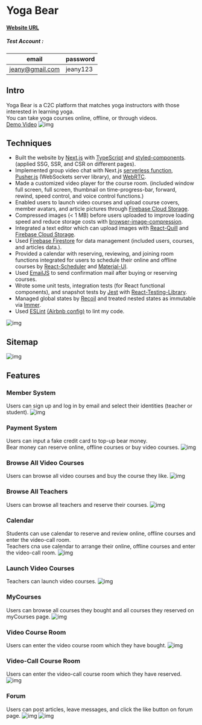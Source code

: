 # Yoga Bear

#### [Website URL](https://yoga-bear.vercel.app/)

##### Test Account :

| email           | password |
| --------------- | -------- |
| jeany@gmail.com | jeany123 |

## Intro

Yoga Bear is a C2C platform that matches yoga instructors with those interested in learning yoga.  
You can take yoga courses online, offline, or through videos.  
[Demo Video](https://drive.google.com/file/d/1-i_b_hHjgJBYPsL0q9M4yLUWrf2o1are/view?usp=share_link)
![img](https://i.imgur.com/bFbe4Sd.png)

## Techniques

- Built the website by [Next.js](https://nextjs.org/) with [TypeScript](https://www.typescriptlang.org/) and [styled-components](https://styled-components.com/). (applied SSG, SSR, and CSR on different pages).
- Implemented group video chat with Next.js [serverless function](https://vercel.com/docs/concepts/functions/serverless-functions), [Pusher.js](https://pusher.com/) (WebSockets server library), and [WebRTC](https://webrtc.org/).
- Made a customized video player for the course room. (included window full screen, full screen, thumbnail on time-progress-bar, forward, rewind, speed control, and voice control functions.)
- Enabled users to launch video courses and upload course covers, member avatars, and article pictures through [Firebase Cloud Storage](https://firebase.google.com/products/storage).
- Compressed images (< 1 MB) before users uploaded to improve loading speed and reduce storage costs with [browser-image-compression](https://www.npmjs.com/package/browser-image-compression).
- Integrated a text editor which can upload images with [React-Quill](https://www.npmjs.com/package/react-quill) and [Firebase Cloud Storage](https://firebase.google.com/products/storage).
- Used [Firebase Firestore](https://firebase.google.com/products/firestore) for data management (included users, courses, and articles data.).
- Provided a calendar with reserving, reviewing, and joining room functions integrated for users to schedule their online and offline courses by [React-Scheduler](https://devexpress.github.io/devextreme-reactive/react/scheduler/) and [Material-UI](https://mui.com/).
- Used [EmailJS](https://www.emailjs.com/) to send confirmation mail after buying or reserving courses.
- Wrote some unit tests, integration tests (for React functional components), and snapshot tests by [Jest](https://jestjs.io/) with [React-Testing-Library](https://testing-library.com/docs/react-testing-library/intro/).
- Managed global states by [Recoil](https://recoiljs.org/) and treated nested states as immutable via [Immer](https://immerjs.github.io/immer/).
- Used [ESLint](https://eslint.org/) [(Airbnb config)](https://www.npmjs.com/package/eslint-config-airbnb) to lint my code.

![img](https://i.imgur.com/1ruwn00.png)

## Sitemap

![img](https://i.imgur.com/JBTmfIi.png)

## Features

### Member System

Users can sign up and log in by email and select their identities (teacher or student).
![img](https://i.imgur.com/oSua5gf.png)

### Payment System

Users can input a fake credit card to top-up bear money.  
Bear money can reserve online, offline courses or buy video courses.
![img](https://i.imgur.com/24dO2T6.png)

### Browse All Video Courses

Users can browse all video courses and buy the course they like.
![img](https://i.imgur.com/GebeAg7.png)

### Browse All Teachers

Users can browse all teachers and reserve their courses.
![img](https://i.imgur.com/VLY8C18.png)

### Calendar

Students can use calendar to reserve and review online, offline courses and enter the video-call room.  
Teachers cna use calendar to arrange their online, offline courses and enter the video-call room.
![img](https://i.imgur.com/3VIyYpK.png)

### Launch Video Courses

Teachers can launch video courses.
![img](https://i.imgur.com/TcoK7co.png)

### MyCourses

Users can browse all courses they bought and all courses they reserved on myCourses page.
![img](https://i.imgur.com/IKejd0g.png)

### Video Course Room

Users can enter the video course room which they have bought.
![img](https://i.imgur.com/Bok1yWJ.png)

### Video-Call Course Room

Users can enter the video-call course room which they have reserved.
![img](https://i.imgur.com/S0eB7Km.png)

### Forum

Users can post articles, leave messages, and click the like button on forum page.
![img](https://i.imgur.com/VXxDfKq.png)
![img](https://i.imgur.com/ptPaNxT.png)
